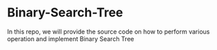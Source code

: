 # Binary-Search-Tree
In this repo, we will provide the source code on how to perform various operation and implement Binary Search Tree
